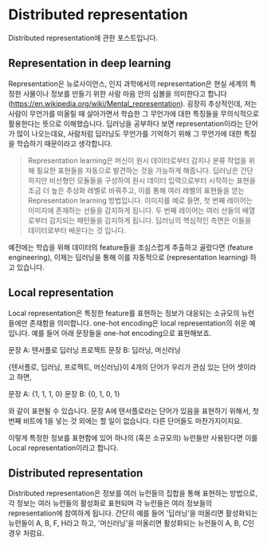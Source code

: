 # Distributed representation
Distributed representation에 관한 포스트입니다. 

## Representation in deep learning
Representation은 뉴로사이언스, 인지 과학에서의 representation은 현실 세계의 특정한 사물이나 정보를 만들기 위한 사람 마음 안의 심볼을 의미한다고 합니다(https://en.wikipedia.org/wiki/Mental_representation). 굉장히 추상적인데, 저는 사람이 무언가를 떠올릴 때 살아가면서 학습한 그 무언가에 대한 특징들을 무의식적으로 활용한다는 뜻으로 이해했습니다.
딥러닝을 공부하다 보면 representation이라는 단어가 많이 나오는데요, 사람처럼 딥러닝도 무언가를 기억하기 위해 그 무언가에 대한 특징을 학습하기 때문이라고 생각합니다.
> Representation learning은 머신이 원시 데이터로부터 감지나 분류 작업을 위해 필요한 표현들을 자동으로 발견하는 것을 가능하게 해줍니다. 딥러닝은 간단하지만 비선형인 모듈들을 구성하여 원시 데이터 입력으로부터 시작하는 표현을 조금 더 높은 추상화 레벨로 바꿔주고, 이를 통해 여러 레벨의 표현들을 얻는 Representation learning 방법입니다. 이미지를 예로 들면, 첫 번째 레이어는 이미지에 존재하는 선들을 감지하게 됩니다. 두 번째 레이어는 여러 선들의 배열로부터 감지되는 패턴들을 감지하게 됩니다. 딥러닝의 핵심적인 측면은 이들을 데이터로부터 배운다는 것 입니다.

예전에는 학습을 위해 데이터의 feature들을 조심스럽게 추출하고 골랐다면 (feature engineering), 이제는 딥러닝을 통해 이를 자동적으로 (representation learning) 하고 있습니다.
## Local representation
Local representation은 특정한 feature를 표현하는 정보가 대응되는 소규모의 뉴런들에만 존재함을 의미합니다. one-hot encoding은 local representation의 쉬운 예입니다. 예를 들어 아래 문장들을 one-hot encoding으로 표현해보죠.

문장 A: 텐서플로 딥러닝 프로젝트
문장 B: 딥러닝, 머신러닝

{텐서플로, 딥러닝, 프로젝트, 머신러닝}이 4개의 단어가 우리가 관심 있는 단어 셋이라고 하면,

문장 A: {1, 1, 1, 0}
문장 B: {0, 1, 0, 1}

와 같이 표현될 수 있습니다.
문장 A에 텐서플로라는 단어가 있음을 표현하기 위해서, 첫 번째 비트에 1을 넣는 것 외에는 할 일이 없습니다. 다른 단어들도 마찬가지이지요.

이렇게 특정한 정보를 표현함에 있어 하나의 (혹은 소규모의) 뉴런들만 사용된다면 이를 Local representation이라고 합니다.

## Distributed representation
Distributed representation은 정보를 여러 뉴런들의 집합을 통해 표현하는 방법으로, 각 정보는 여러 뉴런들의 활성화로 표현되며 각 뉴런들은 여러 정보들의 representation에 참여하게 됩니다. 간단히 예를 들어 '딥러닝'을 떠올리면 활성화되는 뉴런들이 A, B, F, H라고 하고, '머신러닝'을 떠올리면 활성화되는 뉴런들이 A, B, C인 경우 처럼요.
<!--stackedit_data:
eyJoaXN0b3J5IjpbLTEyOTQ4NjMwOTVdfQ==
-->